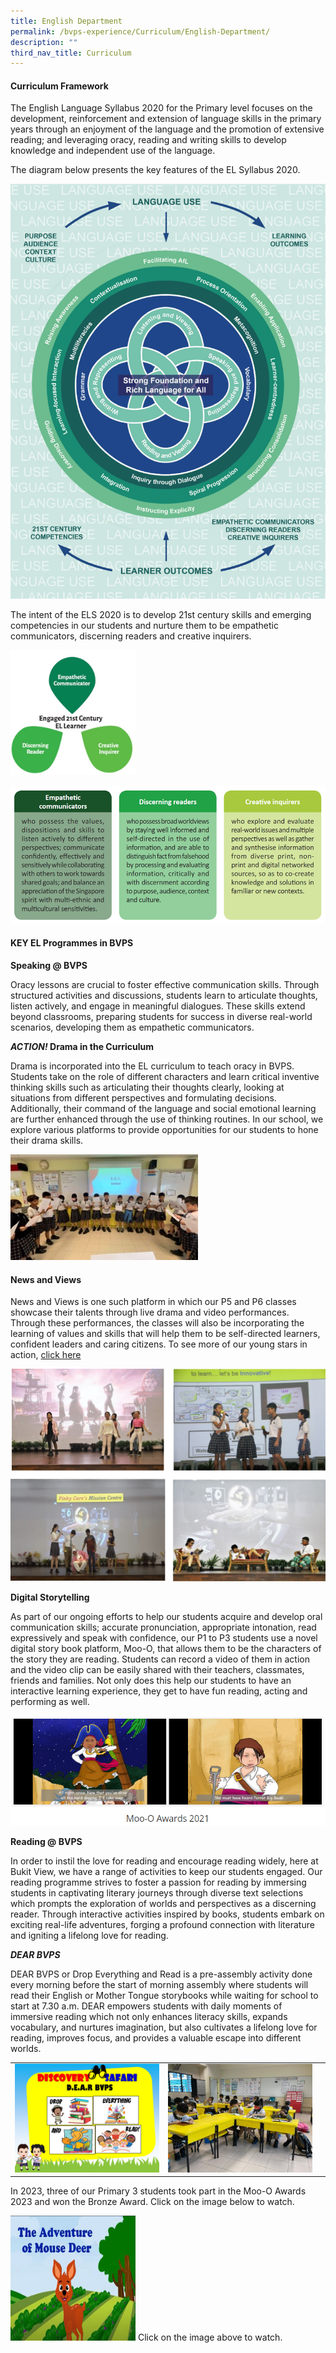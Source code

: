```yaml
---
title: English Department
permalink: /bvps-experience/Curriculum/English-Department/
description: ""
third_nav_title: Curriculum
---
```

#### **Curriculum Framework**&nbsp; &nbsp;&nbsp;  


  

The English Language Syllabus 2020 for the Primary level focuses on the development, reinforcement and extension of language skills in the primary years through an enjoyment of the language and the promotion of extensive reading; and leveraging oracy, reading and writing skills to develop knowledge and independent use of the language.  
  
The diagram below presents the key features of the EL Syllabus 2020.

![](/images/BVPS%20Experience/Curriculum/English%20Department/E1.png)

The intent of the ELS 2020 is to develop 21st century skills and emerging competencies in our students and nurture them to be empathetic communicators, discerning readers and creative inquirers.

<a href="https://drive.google.com/file/d/1nqqnLwYsVZQ2ZsPIeK6FrK-kgj3ca0Wo/view"><img width="200" src="/images/BVPS%20Experience/Curriculum/English%20Department/picture1.jpg" height="200" alt=""></a>


![](/images/BVPS%20Experience/Curriculum/English%20Department/3boxes.png)

#### **KEY EL Programmes in BVPS**  

**Speaking @ BVPS**

Oracy lessons are crucial to foster effective communication skills. Through structured activities and discussions, students learn to articulate thoughts, listen actively, and engage in meaningful dialogues. These skills extend beyond classrooms, preparing students for success in diverse real-world scenarios, developing them as empathetic communicators.

  ***ACTION!* Drama in the Curriculum**&nbsp;

Drama is incorporated into the EL curriculum to teach oracy in BVPS. Students take on the role of different characters and learn critical inventive thinking skills such as articulating their thoughts clearly, looking at situations from different perspectives and formulating decisions. Additionally, their command of the language and social emotional learning are further enhanced through the use of thinking routines.  In our school, we explore various platforms to provide opportunities for our students to hone their drama skills.

<img style="width:300px" src="/images/BVPS%20Experience/Curriculum/English%20Department/picture3.jpg">



#### **News and Views** 
News and Views is one such platform in which our P5 and P6 classes showcase their talents through live drama and video performances. Through these performances, the classes will also be incorporating the learning of values and skills that will help them to be self-directed learners, confident leaders and caring citizens. To see more of our young stars in action, [click here](https://www.bukitviewpri.moe.edu.sg/highlights/)

![](/images/BVPS%20Experience/Curriculum/English%20Department/picture5.jpg)

**Digital Storytelling**

As part of our ongoing efforts to help our students acquire and develop oral
communication skills; accurate pronunciation, appropriate intonation, read
expressively and speak with confidence, our P1 to P3 students use a novel digital story book platform, Moo-O, that allows them to be the characters of the story they are reading. Students can record a video of them in action and the video clip can be easily shared with their teachers, classmates, friends and families. Not only does this help our students to have an interactive learning experience, they get to have fun reading, acting and performing as well. 

![](/images/BVPS%20Experience/Curriculum/English%20Department/E9.png)

**Reading @ BVPS** 


In order to instil the love for reading and encourage reading widely, here at Bukit View, we have a range of activities to keep our students engaged. Our reading programme strives to foster a passion for reading by immersing students in captivating literary journeys through diverse text selections which prompts the exploration of worlds and perspectives as a discerning reader. Through interactive activities inspired by books, students embark on exciting real-life adventures, forging a profound connection with literature and igniting a lifelong love for reading.

***DEAR BVPS***

DEAR BVPS or Drop Everything and Read is a pre-assembly activity done every morning before the start of morning assembly where students will read their English or Mother Tongue storybooks while waiting for school to start at 7.30 a.m. DEAR empowers students with daily moments of immersive reading which not only enhances literacy skills, expands vocabulary, and nurtures imagination, but also cultivates a lifelong love for reading, improves focus, and provides a valuable escape into different worlds.

| | | |
|:-:|:-:|:-:|
|<img style="width:700px" src="/images/BVPS%20Experience/Curriculum/English%20Department/E6.png">| <img style="width:700px" src="/images/BVPS%20Experience/Curriculum/English%20Department/picture14.jpg">

In 2023, three of our Primary 3 students took part in the Moo-O Awards 2023 and won the Bronze Award. Click on the image below to watch.

<a href="https://drive.google.com/file/d/1lZN184N2UoWSjuLcoVk9Ppz8Pnb95QjY/view?usp=sharing"><img width="200" src="/images/BVPS%20Experience/Curriculum/English%20Department/title-of-video.jpg" height="200" alt=""></a>
Click on the image above to watch.